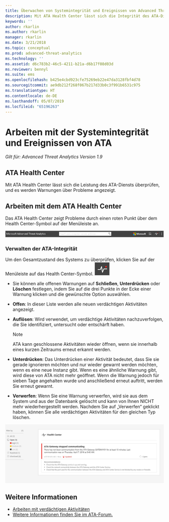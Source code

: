 ```yaml
---
title: Überwachen von Systemintegrität und Ereignissen von Advanced Threat Analytics| Microsoft-Dokumentation
description: Mit ATA Health Center lässt sich die Integrität des ATA-Diensts überprüfen, und es werden Warnungen über mögliche Probleme sowie Systemereignisse in der Ereignisanzeige angezeigt.
keywords: ''
author: rkarlin
ms.author: rkarlin
manager: rkarlin
ms.date: 3/21/2018
ms.topic: conceptual
ms.prod: advanced-threat-analytics
ms.technology: ''
ms.assetid: d6c783b2-46c5-4211-b21a-d6b17f08d03d
ms.reviewer: bennyl
ms.suite: ems
ms.openlocfilehash: b425e4cbd923cfe75269eb22e47da3128fbf4d78
ms.sourcegitcommit: ae9db212f268f067b217d33b0c3f991b6531c975
ms.translationtype: HT
ms.contentlocale: de-DE
ms.lasthandoff: 05/07/2019
ms.locfileid: "65196263"
---
```

# <a name="working-with-ata-system-health-and-events"></a>Arbeiten mit der Systemintegrität und Ereignissen von ATA

*Gilt für: Advanced Threat Analytics Version 1.9*

## <a name="ata-health-center"></a>ATA Health Center

Mit ATA Health Center lässt sich die Leistung des ATA-Diensts überprüfen, und es werden Warnungen über Probleme angezeigt.

## <a name="working-with-the-ata-health-center"></a>Arbeiten mit dem ATA Health Center
Das ATA Health Center zeigt Probleme durch einen roten Punkt über dem Health Center-Symbol auf der Menüleiste an.

![Roter Punkt auf der Symbolleiste für das ATA-Integritätscenter](media/ATA-Health-Center-Alert-red-dot.png)

### <a name="managing-ata-health"></a>Verwalten der ATA-Integrität
Um den Gesamtzustand des Systems zu überprüfen, klicken Sie auf der Menüleiste auf das Health Center-Symbol. ![ATA Health Center-Symbol](media/ATA-red-dot.png)

-   Sie können alle offenen Warnungen auf **Schließen**, **Unterdrücken** oder **Löschen** festlegen, indem Sie auf die drei Punkte in der Ecke einer Warnung klicken und die gewünschte Option auswählen.

-   **Offen**: In dieser Liste werden alle neuen verdächtigen Aktivitäten angezeigt.

-   **Auflösen**: Wird verwendet, um verdächtige Aktivitäten nachzuverfolgen, die Sie identifiziert, untersucht oder entschärft haben.

    > [!NOTE]
    > ATA kann geschlossene Aktivitäten wieder öffnen, wenn sie innerhalb eines kurzen Zeitraums erneut erkannt werden.

-   **Unterdrücken**: Das Unterdrücken einer Aktivität bedeutet, dass Sie sie gerade ignorieren möchten und nur wieder gewarnt werden möchten, wenn es eine neue Instanz gibt. Wenn es eine ähnliche Warnung gibt, wird diese von ATA nicht mehr geöffnet. Wenn die Warnung jedoch für sieben Tage angehalten wurde und anschließend erneut auftritt, werden Sie erneut gewarnt.

- **Verwerfen**: Wenn Sie eine Warnung verwerfen, wird sie aus dem System und aus der Datenbank gelöscht und kann von Ihnen NICHT mehr wiederhergestellt werden. Nachdem Sie auf „Verwerfen“ geklickt haben, können Sie alle verdächtigen Aktivitäten für den gleichen Typ löschen.



![Abbildung eines ATA Health Center-Problems](media/ATA-Health-Issue.JPG)






## <a name="see-also"></a>Weitere Informationen

- [Arbeiten mit verdächtigen Aktivitäten](working-with-suspicious-activities.md)
- [Weitere Informationen finden Sie im ATA-Forum.](https://social.technet.microsoft.com/Forums/security/home?forum=mata)
